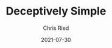 ---
title: 'Deceptively Simple'
author: Chris Ried
date: '2021-07-30'
slug: deceptively-simple
categories:
featured: 
tags: ['generative']
---